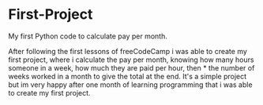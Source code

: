 # First-Project

My first Python code to calculate pay per month.
  
  After following the first lessons of freeCodeCamp i was able to create my first project, where i calculate the pay per month, 
  knowing how many hours someone in a week, how much they are paid per hour, then * the number of weeks worked in a month to give the total at the end.
  It's a simple project but im very happy after one month of learning programming that i was able to create my first project.
